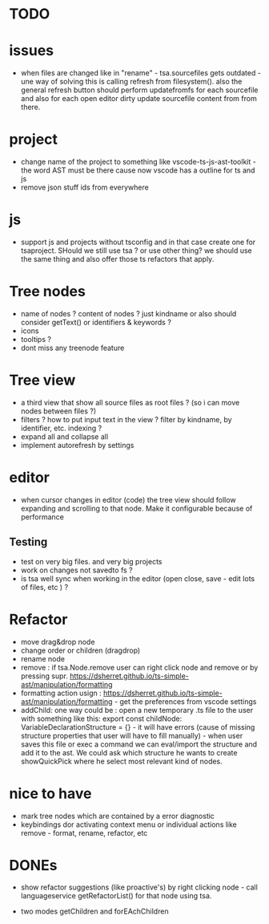 # TODO

# issues

 * when files are changed like in "rename" - tsa.sourcefiles gets outdated - une way of solving this is calling
refresh from filesystem(). also the general refresh button should perform updatefromfs for each sourcefile and
also for each open editor dirty update sourcefile content from from there. 

# project

 * change name of the project to something like vscode-ts-js-ast-toolkit - the word AST must be there cause now vscode has a outline for ts and js
 * remove json stuff ids from everywhere 

# js

 * support js and projects without tsconfig and in that case create one for tsaproject. SHould we still use tsa ? or use other thing? we should use the same thing and also offer those ts refactors that apply. 

# Tree nodes

 * name of nodes ? content of nodes ? just kindname or also should consider getText() or identifiers & keywords ? 
 * icons
 * tooltips ?
 * dont miss any treenode feature

# Tree view

 * a third view that show all source files as root files ? (so i can move nodes between files ?)
 * filters ? how to put input text in the view ? filter by kindname, by identifier, etc. indexing ? 
 * expand all and collapse all
 * implement autorefresh by settings

# editor

 * when cursor changes in editor (code) the tree view should follow expanding and scrolling to that node. Make it configurable because of performance
 

## Testing 

 * test on very big files. and very big projects
 * work on changes not savedto fs ? 
 * is tsa well sync when working in the editor (open close, save - edit lots of files, etc ) ? 


# Refactor

 * move drag&drop node
 * change order or children (dragdrop)
 * rename node
 * remove : if tsa.Node.remove user can right click node and remove or by pressing supr. https://dsherret.github.io/ts-simple-ast/manipulation/formatting 
 * formatting action usign : https://dsherret.github.io/ts-simple-ast/manipulation/formatting - get the
   preferences from vscode settings
 * addChild: one way could be : open a new temporary .ts file to the user with something like this: export
   const childNode: VariableDeclarationStructure = {} - it will have errors (cause of missing structure
   properties that user will have to fill manually) - when user saves this file or exec a command we can
   eval/import the structure and add it to the ast. We could ask which structure he wants to create
   showQuickPick where he select most relevant kind of nodes.


# nice to have

 * mark tree nodes which are contained by a error diagnostic
 * keybindings dor activating context menu or individual actions like remove - format, rename, refactor, etc



# DONEs

 * show refactor suggestions (like proactive's) by right clicking node - call languageservice getRefactorList() for that node using tsa.
 * two modes getChildren and forEAchChildren

	<!-- "enableProposedApi": true, -->